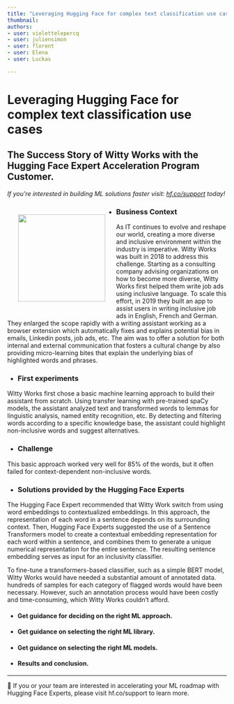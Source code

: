 ```yaml
---
title: "Leveraging Hugging Face for complex text classification use cases"
thumbnail:
authors:
- user: violettelepercq
- user: juliensimon
- user: florent
- user: Elena
- user: Luckas

---
```

<html>
<head>
<style>
.grandmahugs {
  margin: 25px;
}
</style>
<h1>Leveraging Hugging Face for complex text classification use cases </h1>
<h2>The Success Story of Witty Works with the Hugging Face Expert Acceleration Program Customer.</h2>
<!-- {blog_metadata} -->
<!-- {authors} -->
</head>
<body>

_If you're interested in building ML solutions faster visit: [hf.co/support](https://huggingface.co/support) today!_

<img class="grandmahugs" style="float: left;" padding="5px" width="200" src="/blog/assets/78_ml_director_insights/Javier.png"></a>

- ### Business Context
As IT continues to evolve and reshape our world, creating a more diverse and inclusive environment within the industry is imperative. Witty Works was built in 2018 to address this challenge. Starting as a consulting company advising organizations on how to become more diverse, Witty Works first helped them write job ads using inclusive language. To scale this effort, in 2019 they built an app to assist users in writing inclusive job ads in English, French and German. They enlarged the scope rapidly with a writing assistant working as a browser extension which automatically fixes and explains potential bias in emails, Linkedin posts, job ads, etc. The aim was to offer a solution for both internal and external communication that fosters a cultural change by also providing micro-learning bites that explain the underlying bias of highlighted words and phrases.

- ### First experiments 
Witty Works first chose a basic machine learning approach to build their assistant from scratch. Using transfer learning with pre-trained spaCy models, the assistant analyzed text and transformed words to lemmas for linguistic analysis, named entity recognition, etc. By detecting and filtering words according to a specific knowledge base, the assistant could highlight non-inclusive words and suggest alternatives. 

- ### Challenge
This basic approach worked very well for 85% of the words, but it often failed for context-dependent non-inclusive words.

- ### Solutions provided by the Hugging Face Experts
The Hugging Face Expert recommended that Witty Work switch from using word embeddings to contextualized embeddings. In this approach, the representation of each word in a sentence depends on its surrounding context. Then, Hugging Face Experts suggested the use of a Sentence Transformers model to create a contextual embedding representation for each word within a sentence, and combines them to generate a unique numerical representation for the entire sentence. The resulting sentence embedding serves as input for an inclusivity classifier.

To fine-tune a transformers-based classifier, such as a simple BERT model, Witty Works would have needed a substantial amount of annotated data. hundreds of samples for each category of flagged words would have been necessary. However, such an annotation process would have been costly and time-consuming, which Witty Works couldn’t afford. 

- #### **Get guidance for deciding on the right ML approach.**

- #### **Get guidance on selecting the right ML library.**

- #### **Get guidance on selecting the right ML models.**

- #### **Results and conclusion.**


---

🤗   If you or your team are interested in accelerating your ML roadmap with Hugging Face Experts, please visit hf.co/support to learn more.



</body>
</html>

